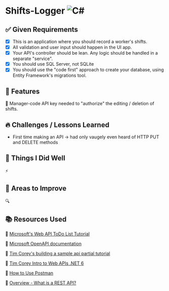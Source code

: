 # Shifts-Logger ![C#](https://img.shields.io/badge/C%23-blue.svg)


## ✅ Given Requirements

- [x] This is an application where you should record a worker's shifts.
- [x] All validation and user input should happen in the UI app.
- [x] Your API's controller should be lean. Any logic should be handled
      in a separate "service".
- [x] You should use SQL Server, not SQLite
- [x] You should use the "code first" approach to create your database, using
      Entity Framework's migrations tool. 

## 🚀 Features

🔹 Manager-code API key needed to "authorize" the editing / deletion of shifts.




## 🔥 Challenges / Lessons Learned

  - First time making an API -> had only vaugely even heard of HTTP PUT and DELETE methods


## 🌟 Things I Did Well

  ⚡

## 📌 Areas to Improve

  🔍 


## 📚 Resources Used

  🔗 [Microsoft's Web API ToDo List Tutorial](https://learn.microsoft.com/en-us/aspnet/core/tutorials/first-web-api?view=aspnetcore-6.0&tabs=visual-studio)

  🔗 [Microsoft OpenAPI documentation](https://learn.microsoft.com/en-us/aspnet/core/fundamentals/openapi/aspnetcore-openapi?view=aspnetcore-9.0&tabs=visual-studio%2Cvisual-studio-code)

  🔗 [Tim Corey's building a sample api partial tutorial](https://www.youtube.com/watch?v=5ZhlBJr95-4)

  🔗 [Tim Corey Intro to Web APIs .NET 6](https://www.youtube.com/watch?v=87oOF9Ve-KA&t=1874s)

  🔗 [How to Use Postman](https://www.youtube.com/watch?v=FjgYtQK_zLE)

  🔗 [Overview - What is a REST API?](https://www.youtube.com/watch?v=hlsxmp9kc0o)

  
  

